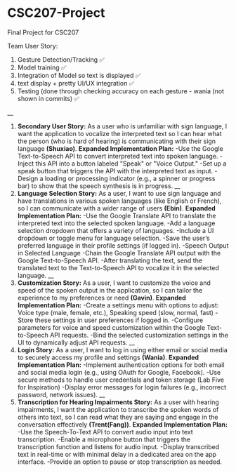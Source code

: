 # CSC207-Project
Final Project for CSC207

Team User Story:
1. Gesture Detection/Tracking ✅
2. Model training ✅
3. Integration of Model so text is displayed ✅
4. text display + pretty UI/UX integration ✅
5. Testing (done through checking accuracy on each gesture - wania (not shown in commits) ✅

__
1. **Secondary User Story:** As a user who is unfamiliar with sign language, I want the application to vocalize the interpreted text so I can hear what the person (who is hard of hearing) is communicating with their sign language **(Shuxiao)**.
**Expanded Implementation Plan:**
-Use the Google Text-to-Speech API to convert interpreted text into spoken language.
-Inject this API into a button labeled "Speak" or "Voice Output."
-Set up a speak button that triggers the API with the interpreted text as input.
-Design a loading or processing indicator (e.g., a spinner or progress bar) to show that the speech synthesis is in progress.
__
2. **Language Selection Story:** As a user, I want to use sign language and have translations in various spoken languages (like English or French), so I can communicate with a wider range of users **(Ebin)**.
**Expanded Implementation Plan:**
-Use the Google Translate API to translate the interpreted text into the selected spoken language.
-Add a language selection dropdown that offers a variety of languages.
-Include a UI dropdown or toggle menu for language selection.
-Save the user’s preferred language in their profile settings (if logged in).
-Speech Output in Selected Language
-Chain the Google Translate API output with the Google Text-to-Speech API.
-After translating the text, send the translated text to the Text-to-Speech API to vocalize it in the selected language.
__
3. **Customization Story:** As a user, I want to customize the voice and speed of the spoken output in the application, so I can tailor the experience to my preferences or need **(Gavin)**.
**Expanded Implementation Plan:**
-Create a settings menu with options to adjust: Voice type (male, female, etc.), Speaking speed (slow, normal, fast)
-Store these settings in user preferences if logged in.
-Configure parameters for voice and speed customization within the Google Text-to-Speech API requests.
-Bind the selected customization settings in the UI to dynamically adjust API requests.
__
4. **Login Story:** As a user, I want to log in using either email or social media to securely access my profile and settings **(Wania)**.
**Expanded Implementation Plan:**
-Implement authentication options for both email and social media login (e.g., using OAuth for Google, Facebook).
-Use secure methods to handle user credentials and token storage (Lab Five for Inspiration)
-Display error messages for login failures (e.g., incorrect password, network issues).
__
5. **Transcription for Hearing Impairments Story:** As a user with hearing impairments, I want the application to transcribe the spoken words of others into text, so I can read what they are saying and engage in the conversation effectively **(Trent(Fang))**.
**Expanded Implementation Plan:**
-Use the Speech-To-Text API to convert audio input into text transcription.
-Enable a microphone button that triggers the transcription function and listens for audio input.
-Display transcribed text in real-time or with minimal delay in a dedicated area on the app interface.
-Provide an option to pause or stop transcription as needed.
